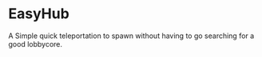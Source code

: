 # EasyHub
A Simple quick teleportation to spawn without having to go searching for a good lobbycore.
